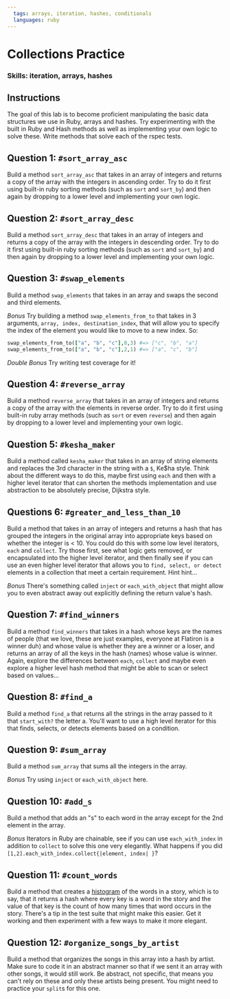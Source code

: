 ```yaml
---
  tags: arrays, iteration, hashes, conditionals
  languages: ruby
---
```


# Collections Practice

### Skills: iteration, arrays, hashes

## Instructions

The goal of this lab is to become proficient manipulating the basic data structures we use in Ruby, arrays and hashes.  Try experimenting with the built in Ruby and Hash methods as well as implementing your own logic to solve these.  Write methods that solve each of the rspec tests.

## Question 1: `#sort_array_asc`

Build a method `sort_array_asc` that takes in an array of integers and returns a copy of the array with the integers in ascending order. Try to do it first using built-in ruby sorting methods (such as `sort` and `sort_by`) and then again by dropping to a lower level and implementing your own logic.

## Question 2: `#sort_array_desc`

Build a method `sort_array_desc` that takes in an array of integers and returns a copy of the array with the integers in descending order. Try to do it first using built-in ruby sorting methods (such as `sort` and `sort_by`) and then again by dropping to a lower level and implementing your own logic.

## Question 3: `#swap_elements`

Build a method `swap_elements` that takes in an array and swaps the second and third elements.

_Bonus_ Try building a method `swap_elements_from_to` that takes in 3 arguments, `array, index, destination_index`, that will allow you to specify the index of the element you would like to move to a new index. So:

```ruby
swap_elements_from_to(["a", "b", "c"],0,3) #=> ["c", "b", "a"]
swap_elements_from_to(["a", "b", "c"],2,1) #=> ["a", "c", "b"]
```

_Double Bonus_ Try writing test coverage for it!

## Question 4: `#reverse_array`

Build a method `reverse_array` that takes in an array of integers and returns a copy of the array with the elements in reverse order. Try to do it first using built-in ruby array methods (such as `sort` or even `reverse`) and then again by dropping to a lower level and implementing your own logic.

## Question 5: `#kesha_maker`

Build a method called `kesha_maker` that takes in an array of string elements and replaces the 3rd character in the string with a `$`, Ke$ha style. Think about the different ways to do this, maybe first using `each` and then with a higher level iterator that can shorten the methods implementation and use abstraction to be absolutely precise, Dijkstra style.

## Questions 6: `#greater_and_less_than_10`

Build a method that takes in an array of integers and returns a hash that has grouped the integers in the original array into appropriate keys based on whether the integer is < 10. You could do this with some low level iterators, `each` and `collect`. Try those first, see what logic gets removed, or encapsulated into the higher level iterator, and then finally see if you can use an even higher level iterator that allows you to `find, select, or detect` elements in a collection that meet a certain requirement. Hint hint...

_Bonus_ There's something called `inject` or `each_with_object` that might allow you to even abstract away out explicitly defining the return value's hash.
## Question 7: `#find_winners`

Build a method `find_winners` that takes in a hash whose keys are the names of people (that we love, these are just examples, everyone at Flatiron is a winner duh) and whose value is whether they are a winner or a loser, and returns an array of all the keys in the hash (names) whose value is winner. Again, explore the differences between `each`, `collect` and maybe even explore a higher level hash method that might be able to scan or select based on values...

## Question 8: `#find_a`

Build a method `find_a` that returns all the strings in the array passed to it that `start_with?` the letter a. You'll want to use a high level iterator for this that finds, selects, or detects elements based on a condition.

## Question 9: `#sum_array`

Build a method `sum_array` that sums all the integers in the array.

_Bonus_ Try using `inject` or `each_with_object` here.

## Question 10: `#add_s`

Build a method that adds an "s" to each word in the array except for the 2nd element in the array. 

_Bonus_ Iterators in Ruby are chainable, see if you can use `each_with_index` in addition to `collect` to solve this one very elegantly. What happens if you did `[1,2].each_with_index.collect{|element, index| }`?

## Question 11: `#count_words`

Build a method that creates a [histogram](http://en.wikipedia.org/wiki/Histogram) of the words in a story, which is to say, that it returns a hash where every key is a word in the story and the value of that key is the count of how many times that word occurs in the story. There's a tip in the test suite that might make this easier. Get it working and then experiment with a few ways to make it more elegant.

## Question 12: `#organize_songs_by_artist`

Build a method that organizes the songs in this array into a hash by artist. Make sure to code it in an abstract manner so that if we sent it an array with other songs, it would still work. Be abstract, not specific, that means you can't rely on these and only these artists being present. You might need to practice your `split`s for this one.



